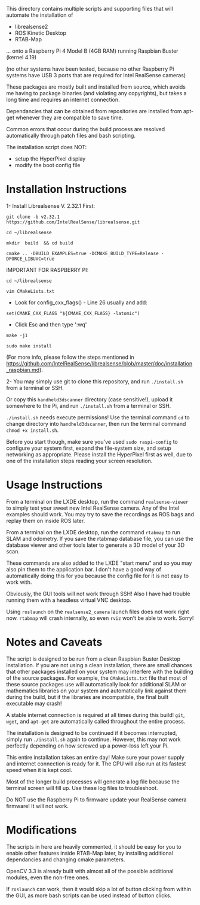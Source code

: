 This directory contains multiple scripts and supporting files that will automate the installation of

 * librealsense2
 * ROS Kinetic Desktop
 * RTAB-Map

... onto a Raspberry Pi 4 Model B (4GB RAM) running Raspbian Buster (kernel 4.19)

(no other systems have been tested, because no other Raspberry Pi systems have USB 3 ports that are required for Intel RealSense cameras)

These packages are mostly built and installed from source, which avoids me having to package binaries (and violating any copyrights), but takes a long time and requires an internet connection.

Dependancies that can be obtained from repositories are installed from apt-get whenever they are compatible to save time.

Common errors that occur during the build process are resolved automatically through patch files and bash scripting.

The installation script does NOT:

 * setup the HyperPixel display
 * modify the boot config file

Installation Instructions
=========================

1- Install Librealsense V. 2.32.1 First:

`git clone -b v2.32.1 https://github.com/IntelRealSense/librealsense.git`

`cd ~/librealsense`

`mkdir  build  && cd build`

`cmake .. -DBUILD_EXAMPLES=true -DCMAKE_BUILD_TYPE=Release -DFORCE_LIBUVC=true`

IMPORTANT FOR RASPBERRY PI:

`cd ~/librealsense`

`vim CMakeLists.txt`

* Look for config_cxx_flags() - Line 26 usually and add:

`set(CMAKE_CXX_FLAGS "${CMAKE_CXX_FLAGS} -latomic")`
* Click Esc and then type ':wq'

`make -j1`

`sudo make install`

(For more info, please follow the steps mentioned in https://github.com/IntelRealSense/librealsense/blob/master/doc/installation_raspbian.md).



2- You may simply use git to clone this repository, and run `./install.sh` from a terminal or SSH.

Or copy this `handheld3dscanner` directory (case sensitive!), upload it somewhere to the Pi, and run `./install.sh` from a terminal or SSH.

`./install.sh` needs execute permissions! Use the terminal command `cd` to change directory into `handheld3dscanner`, then run the terminal command `chmod +x install.sh`.

Before you start though, make sure you've used `sudo raspi-config` to configure your system first, expand the file-system size, and setup networking as appropriate. Please install the HyperPixel first as well, due to one of the installation steps reading your screen resolution.

Usage Instructions
==================

From a terminal on the LXDE desktop, run the command `realsense-viewer` to simply test your sweet new Intel RealSense camera. Any of the Intel examples should work. You may try to save the recordings as ROS bags and replay them on inside ROS later.

From a terminal on the LXDE desktop, run the command `rtabmap` to run SLAM and odometry. If you save the rtabmap database file, you can use the database viewer and other tools later to generate a 3D model of your 3D scan.

These commands are also added to the LXDE "start menu" and so you may also pin them to the application bar. I don't have a good way of automatically doing this for you because the config file for it is not easy to work with.

Obviously, the GUI tools will not work through SSH! Also I have had trouble running them with a headless virtual VNC desktop.

Using `roslaunch` on the `realsense2_camera` launch files does not work right now. `rtabmap` will crash internally, so even `rviz` won't be able to work. Sorry!

Notes and Caveats
=================

The script is designed to be run from a clean Raspbian Buster Desktop installation. If you are not using a clean installation, there are small chances that other packages installed on your system may interfere with the building of the source packages. For example, the `CMakeLists.txt` file that most of these source packages use will automatically look for additional SLAM or mathematics libraries on your system and automatically link against them during the build, but if the libraries are incompatible, the final built executable may crash!

A stable internet connection is required at all times during this build! `git`, `wget`, and `apt-get` are automatically called throughout the entire process.

The installation is designed to be continued if it becomes interrupted, simply run `./install.sh` again to continue. However, this may not work perfectly depending on how screwed up a power-loss left your Pi.

This entire installation takes an entire day! Make sure your power supply and internet connection is ready for it. The CPU will also run at its fastest speed when it is kept cool.

Most of the longer build processes will generate a log file because the terminal screen will fill up. Use these log files to troubleshoot.

Do NOT use the Raspberry Pi to firmware update your RealSense camera firmware! It will not work.

Modifications
=============

The scripts in here are heavily commented, it should be easy for you to enable other features inside RTAB-Map later, by installing additional dependancies and changing cmake parameters.

OpenCV 3.3 is already built with almost all of the possible additional modules, even the non-free ones.

If `roslaunch` can work, then it would skip a lot of button clicking from within the GUI, as more bash scripts can be used instead of button clicks.
